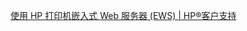 <a href="https://support.hp.com/cn-zh/document/ish_2887475-2526449-16">使用 HP 打印机嵌入式 Web 服务器 (EWS) | HP®客户支持</a>
